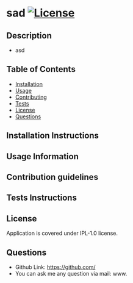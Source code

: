 


# sad    [![License](https://img.shields.io/badge/License-IPL--1.0-blue?style=plastic.svg)](https://opensource.org/licenses/IPL-1.0)
## Description
* asd
## Table of Contents
* [Installation](#installation-instructions)
* [Usage](#usage-information)
* [Contributing](#contribution-guidelines)
* [Tests](#tests-instructions)
* [License](#license)
* [Questions](#questions)

## Installation Instructions

## Usage Information

## Contribution guidelines

## Tests Instructions

## License
Application is covered under IPL-1.0 license.

## Questions
* Github Link: https://github.com/
* You can ask me any question via mail: www.
   
